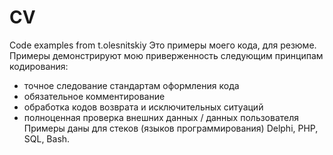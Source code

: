 # CV
Code examples from t.olesnitskiy
Это примеры моего кода, для резюме.
Примеры демонстрируют мою приверженность следующим принципам кодирования:
- точное следование стандартам оформления кода
- обязательное комментирование
- обработка кодов возврата и исключительных ситуаций
- полноценная проверка внешних данных / данных пользователя
Примеры даны для стеков (языков программирования) Delphi, PHP, SQL, Bash.
